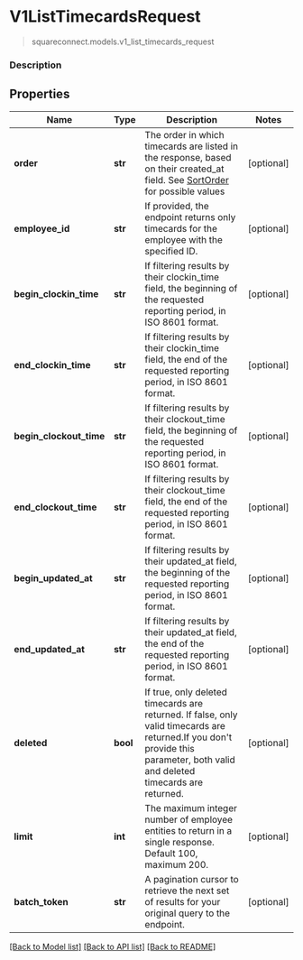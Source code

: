 # V1ListTimecardsRequest
> squareconnect.models.v1_list_timecards_request

### Description



## Properties
Name | Type | Description | Notes
------------ | ------------- | ------------- | -------------
**order** | **str** | The order in which timecards are listed in the response, based on their created_at field. See [SortOrder](#type-sortorder) for possible values | [optional] 
**employee_id** | **str** | If provided, the endpoint returns only timecards for the employee with the specified ID. | [optional] 
**begin_clockin_time** | **str** | If filtering results by their clockin_time field, the beginning of the requested reporting period, in ISO 8601 format. | [optional] 
**end_clockin_time** | **str** | If filtering results by their clockin_time field, the end of the requested reporting period, in ISO 8601 format. | [optional] 
**begin_clockout_time** | **str** | If filtering results by their clockout_time field, the beginning of the requested reporting period, in ISO 8601 format. | [optional] 
**end_clockout_time** | **str** | If filtering results by their clockout_time field, the end of the requested reporting period, in ISO 8601 format. | [optional] 
**begin_updated_at** | **str** | If filtering results by their updated_at field, the beginning of the requested reporting period, in ISO 8601 format. | [optional] 
**end_updated_at** | **str** | If filtering results by their updated_at field, the end of the requested reporting period, in ISO 8601 format. | [optional] 
**deleted** | **bool** | If true, only deleted timecards are returned. If false, only valid timecards are returned.If you don&#39;t provide this parameter, both valid and deleted timecards are returned. | [optional] 
**limit** | **int** | The maximum integer number of employee entities to return in a single response. Default 100, maximum 200. | [optional] 
**batch_token** | **str** | A pagination cursor to retrieve the next set of results for your original query to the endpoint. | [optional] 

[[Back to Model list]](../README.md#documentation-for-models) [[Back to API list]](../README.md#documentation-for-api-endpoints) [[Back to README]](../README.md)


